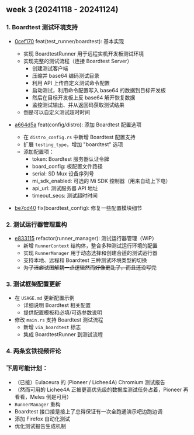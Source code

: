 ## week 3 (20241118 - 20241124)

### 1. Boardtest 测试环境支持
- [0cef170](https://github.com/255doesnotexist/lintestor/commit/0cef170) feat(test_runner/boardtest): 基本实现 
  - 实现 BoardtestRunner 用于远程实机开发板测试环境
  - 实现完整的测试流程（连接 Boardtest Server）
    - 创建测试客户端
    - 压缩并 base64 编码测试目录
    - 利用 API 上传自定义测试命令配置
    - 启动测试，利用命令配置写入 base64 的数据到目标开发板
    - 然后在目标开发板上反 base64 解开恢复数据
    - 监控测试输出、并从返回码获取测试结果
  - 倒是可以自定义测试超时时间

- [a664d5a](https://github.com/255doesnotexist/lintestor/commit/a664d5a) feat(config/distro): 添加 Boardtest 配置选项
  - 在 `distro_config.rs` 中新增 Boardtest 配置支持
  - 扩展 `testing_type`，增加 "boardtest" 选项
  - 添加配置项：
    - token: Boardtest 服务器认证令牌
    - board_config: 板配置文件路径
    - serial: SD Mux 设备序列号
    - mi_sdk_enabled: 可选的 Mi SDK 控制器（用来自动上下电）
    - api_url: 测试服务器 API 地址
    - timeout_secs: 测试超时时间

- [be7cd40](https://github.com/255doesnotexist/lintestor/commit/be7cd40) fix(boardtest_config): 修复一些配置模块细节

### 2. 测试运行器管理重构
- [e833115](https://github.com/255doesnotexist/lintestor/commit/e833115) refactor(runner_manager): 测试运行器管理（WIP）
  - 新增 `RunnerContext` 结构体，整合多种测试运行环境的配置
  - 实现 `RunnerManager` 用于动态选择和创建合适的测试运行器
  - 支持本地、远程和 Boardtest 三种测试环境类型的切换
  - ~~为了洁癖试图解耦一点逻辑然而好像更乱了，而且还没写完~~

### 3. 测试框架配置更新
- 在 `USAGE.md` 更新配置示例
  - 详细说明 Boardtest 相关配置
  - 提供配置模板和必填/可选参数说明
- 修改 `main.rs` 支持 Boardtest 测试流程
  - 新增 `via_boardtest` 标志
  - 集成 BoardtestRunner 到测试流程

### 4. 两条玄铁视频评论

### 下周可能计划：
- （已接）Eulaceura 的 (Pioneer / Lichee4A) Chromium 测试报告
- （然而可用的 Lichee4A 正被更高优先级的数据库测试任务占着，Pioneer 再看看，Meles 倒是可用）
- `RunnerManager` 重构
- Boardtest 接口接是接上了总得保证有一次全跑通演示吧边跑边调
- 添加 Firefox 自动化测试
- 优化测试报告生成机制